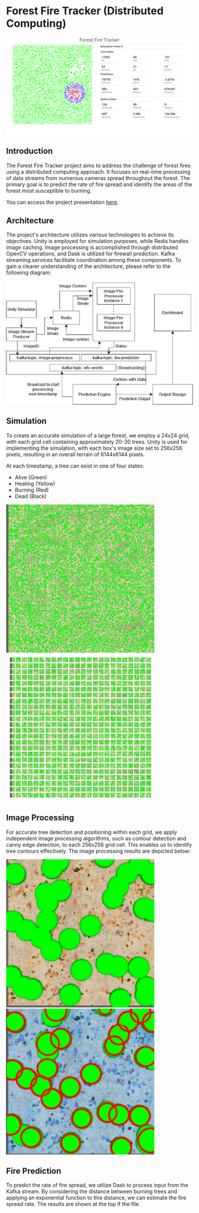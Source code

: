 # Forest Fire Tracker (Distributed Computing)

<!-- Add an image here -->
![Dashboard](assets/img/dashboard.png)

## Introduction
The Forest Fire Tracker project aims to address the challenge of forest fires using a distributed computing approach. It focuses on real-time processing of data streams from numerous cameras spread throughout the forest. The primary goal is to predict the rate of fire spread and identify the areas of the forest most susceptible to burning.

You can access the project presentation [here](https://docs.google.com/presentation/d/1LLqI5QP5mKQEvh4doRRyyPoVaXjJIV1GimPWcVtWH0M/edit?usp=sharing).

## Architecture
The project's architecture utilizes various technologies to achieve its objectives. Unity is employed for simulation purposes, while Redis handles image caching. Image processing is accomplished through distributed OpenCV operations, and Dask is utilized for firewall prediction. Kafka streaming services facilitate coordination among these components. To gain a clearer understanding of the architecture, please refer to the following diagram:

![Architecture Diagram](assets/img/arch.png)

## Simulation
To create an accurate simulation of a large forest, we employ a 24x24 grid, with each grid cell containing approximately 20-30 trees. Unity is used for implementing the simulation, with each box's image size set to 256x256 pixels, resulting in an overall terrain of 6144x6144 pixels.

At each timestamp, a tree can exist in one of four states:
- Alive (Green)
- Heating (Yellow)
- Burning (Red)
- Dead (Black)

<!-- Display two images side by side -->
<p float="left">
  <img title="Simulation at a particular timestamp" alt="Simulation" src="assets/img/simulation.png" width="400" />
  <img title="Simulation split into grids at a particular timestamp" alt="Simulation split into grids" src="assets/img/split_simulation.png" width="400" />
</p>

## Image Processing
For accurate tree detection and positioning within each grid, we apply independent image processing algorithms, such as contour detection and canny edge detection, to each 256x256 grid cell. This enables us to identify tree contours effectively. The image processing results are depicted below:

<p float="left">
  <img title="Input Image" alt="Input images" src="assets/img/cv_input.png" width="400" />
  <img title="Output Image" alt="Output images" src="assets/img/cv_output.png" width="400" />
</p>

## Fire Prediction
To predict the rate of fire spread, we utilize Dask to process input from the Kafka stream. By considering the distance between burning trees and applying an exponential function to this distance, we can estimate the fire spread rate. The results are shown at the top if the file.